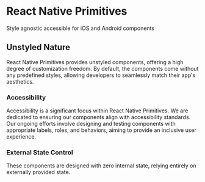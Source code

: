 # React Native Primitives

Style agnostic accessible for iOS and Android components

## Unstyled Nature

React Native Primitives provides unstyled components, offering a high degree of customization freedom. By default, the components come without any predefined styles, allowing developers to seamlessly match their app's aesthetics.

### Accessibility

Accessibility is a significant focus within React Native Primitives. We are dedicated to ensuring our components align with accessibility standards. Our ongoing efforts involve designing and testing components with appropriate labels, roles, and behaviors, aiming to provide an inclusive user experience.

### External State Control

These components are designed with zero internal state, relying entirely on externally provided state.
